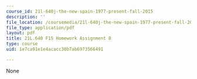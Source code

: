 ```yaml
---
course_id: 21l-640j-the-new-spain-1977-present-fall-2015
description: ''
file_location: /coursemedia/21l-640j-the-new-spain-1977-present-fall-2015/1e7ca91e1e4acacc30b7ab6973566491_MIT21L_640JF15_HW_Ses8.pdf
file_type: application/pdf
layout: pdf
title: 21L.640 F15 Homework Assignment 8
type: course
uid: 1e7ca91e1e4acacc30b7ab6973566491

---
```

None